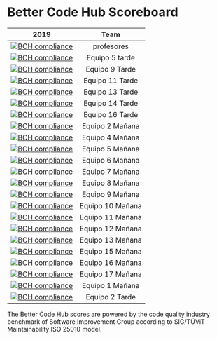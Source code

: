 ﻿# Better Code Hub Scoreboard



| 2019        | Team |          
| ------------- |:-------------:| 
| [![BCH compliance](https://bettercodehub.com/edge/badge/ETSISI-EMS/trabajo3_mantabilidad_refactorizacion?branch=master&token=cf164bc1159e561feb169ba513fcc4945478ad8f)](https://bettercodehub.com/) | profesores |
| [![BCH compliance](https://bettercodehub.com/edge/badge/ETSISI-EMS/lab-maintainability-gswt31-equipo05-tarde?branch=master&token=7c8190561fd01a93f63c60c7b0ad3945ccd748a2)](https://bettercodehub.com/) | Equipo 5 tarde |
| [![BCH compliance](https://bettercodehub.com/edge/badge/ETSISI-EMS/lab-maintainability-gswt31-equipo09-tarde?branch=master&token=8c874377dbba320f00749726474b2099a74ca521)](https://bettercodehub.com/) | Equipo 9 Tarde |
| [![BCH compliance](https://bettercodehub.com/edge/badge/ETSISI-EMS/lab-maintainability-gswt31-equipo11-tarde?branch=master&token=15a227121b959ca379ae1554ef45fea30c074c15)](https://bettercodehub.com/) | Equipo 11 Tarde |
| [![BCH compliance](https://bettercodehub.com/edge/badge/ETSISI-EMS/lab-maintainability-gswt31-equipo13-tarde?branch=master&token=4ec3da5542b5dc5d45743b451b91661fd0c9bb42)](https://bettercodehub.com/) | Equipo 13 Tarde |
| [![BCH compliance](https://bettercodehub.com/edge/badge/ETSISI-EMS/lab-maintainability-gswt31-equipo14-tarde?branch=master&token=2557c80faf67a1fd3ebd8abd6b870f147838f1f5)](https://bettercodehub.com/) | Equipo 14 Tarde |
| [![BCH compliance](https://bettercodehub.com/edge/badge/ETSISI-EMS/lab-maintainability-gswt31-equipo16-tarde?branch=master&token=0f49b1a657695cffb7a1b980ce08fae287c959c1)](https://bettercodehub.com/) | Equipo 16 Tarde |
| [![BCH compliance](https://bettercodehub.com/edge/badge/ETSISI-EMS/lab-maintainability-gswm31-equipo02-manana?branch=master&token=4bd3b8c644d7ecd9957aa3810fb6a83ef2b6ee4a)](https://bettercodehub.com/) | Equipo 2 Mañana |
| [![BCH compliance](https://bettercodehub.com/edge/badge/ETSISI-EMS/lab-maintainability-gswm31-equipo04-manana?branch=master&token=7360a7d268f7fc7142dfa3a6d89874c2b6b1324d)](https://bettercodehub.com/) | Equipo 4 Mañana |
| [![BCH compliance](https://bettercodehub.com/edge/badge/ETSISI-EMS/lab-maintainability-gswm31-equipo05-manana?branch=master&token=66dc481623603b50583344ee7c7a28300afe8def)](https://bettercodehub.com/) | Equipo 5 Mañana|
| [![BCH compliance](https://bettercodehub.com/edge/badge/ETSISI-EMS/lab-maintainability-gswm31-equipo06-manana?branch=master&token=bf9c4302c0920c699048d759a8891d56498d1154)](https://bettercodehub.com/) | Equipo 6 Mañana|
| [![BCH compliance](https://bettercodehub.com/edge/badge/ETSISI-EMS/lab-maintainability-gswm31-equipo07-manana?branch=master&token=b899c057a2ff04723fcfbdaa83f586ef877cf7ef)](https://bettercodehub.com/) | Equipo 7 Mañana |
| [![BCH compliance](https://bettercodehub.com/edge/badge/ETSISI-EMS/lab-maintainability-gswm31-equipo08-manana?branch=master&token=e812815dc214b3d8ce0b2acce6183041c4ee18ea)](https://bettercodehub.com/) | Equipo 8 Mañana |
| [![BCH compliance](https://bettercodehub.com/edge/badge/ETSISI-EMS/lab-maintainability-gswm31-equipo09-manana?branch=master&token=82660b38820c79997df77085df73dd9cbee7ebd6)](https://bettercodehub.com/) | Equipo 9 Mañana |
| [![BCH compliance](https://bettercodehub.com/edge/badge/ETSISI-EMS/lab-maintainability-gswm31-equipo10-manana?branch=master&token=c7f2b889f9988a15e9b4e574d9d3faafbe3cfaff)](https://bettercodehub.com/) | Equipo 10 Mañana |
| [![BCH compliance](https://bettercodehub.com/edge/badge/ETSISI-EMS/lab-maintainability-gswm31-equipo11-manana?branch=master&token=ebb589d658c0e73326bc25e6533e183d500073f7)](https://bettercodehub.com/) | Equipo 11 Mañana |
| [![BCH compliance](https://bettercodehub.com/edge/badge/ETSISI-EMS/lab-maintainability-gswm31-equipo12-manana?branch=master&token=285a57a1f602982a2b82ecbcfc024834537ae160)](https://bettercodehub.com/) | Equipo 12 Mañana |
| [![BCH compliance](https://bettercodehub.com/edge/badge/ETSISI-EMS/lab-maintainability-gswm31-equipo13-manana?branch=master&token=dc318d63346a27f77a605f3d7e1f8e665626017b)](https://bettercodehub.com/) | Equipo 13 Mañana|
| [![BCH compliance](https://bettercodehub.com/edge/badge/ETSISI-EMS/lab-maintainability-gswm31-equipo15-manana?branch=master&token=22913186c69241bd3c36f5cfd4e1581493398987)](https://bettercodehub.com/) | Equipo 15 Mañana |
[![BCH compliance](https://bettercodehub.com/edge/badge/ETSISI-EMS/lab-maintainability-gswm31-equipo16-manana?branch=master&token=f18755f2f1d68316ab68810105170e57324c9791)](https://bettercodehub.com/) | Equipo 16 Mañana |
| [![BCH compliance](https://bettercodehub.com/edge/badge/ETSISI-EMS/lab-maintainability-gswm31-equipo17-manana?branch=master&token=3fbad5480fad541e1e62a808a48f0e4f70a3779c)](https://bettercodehub.com/) | Equipo 17 Mañana |
|[![BCH compliance](https://bettercodehub.com/edge/badge/ETSISI-EMS/lab-maintainability-gswm31-equipo01-manana?branch=master&token=733a1c26b9884dc2921876526fe66a51147d67bc)](https://bettercodehub.com/) | Equipo 1 Mañana
|[![BCH compliance](https://bettercodehub.com/edge/badge/ETSISI-EMS/lab-maintainability-gswt31-equipo02-tarde?branch=master&token=8b1ca2490d97276891c4d7326338cfbd8ead0e01)](https://bettercodehub.com/) | Equipo 2 Tarde

The Better Code Hub scores are powered by the code quality industry benchmark of Software Improvement Group according to SIG/TÜViT Maintainability ISO 25010 model.
